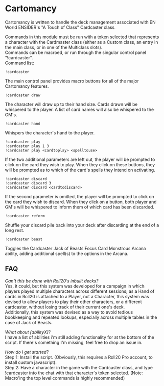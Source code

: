 # Cartomancy
Cartomancy is written to handle the deck management associated with EN World ENSIDER's "A Touch of Class" Cardcaster class.

Commands in this module must be run with a token selected that represents a character with the Cardmaster class (either as a Custom class, an entry in the main class, or in one of the Multiclass slots).  
Commands can be macroed, or run through the singular control panel "!cardcaster".  
Command list:
```
!cardcaster
```
The main control panel provides macro buttons for all of the major Cartomancy features.

```
!cardcaster draw
```
The character will draw up to their hand size. Cards drawn will be whispered to the player. A list of card names will also be whispered to the GM's.

```
!cardcaster hand
```
Whispers the character's hand to the player.

```
!cardcaster play
!cardcaster play 1 3
!cardcaster play <cardtoplay> <spelltouse>
```
If the two additional parameters are left out, the player will be prompted to click on the card they wish to play. When they click on these buttons, they will be prompted as to which of the card's spells they intend on activating.

```
!cardcaster discard
!cardcaster discard 3
!cardcaster discard <cardtodiscard>
```
If the second parameter is omitted, the player will be prompted to click on the card they wish to discard. When they click on a button, both player and GM's will be whispered to inform them of which card has been discarded.

```
!cardcaster reform
```
Shuffle your discard pile back into your deck after discarding at the end of a long rest.


```
!cardcaster beast
```
Toggles the Cardcaster Jack of Beasts Focus Card Monstrous Arcana ability, adding additional spell(s) to the options in the Arcana.


## FAQ
*Can't this be done with Roll20's inbuilt decks?*  
Yes, it could, but this system was developed for a campaign in which players played multiple characters across different sessions; as a Hand of cards in Roll20 is attached to a Player, not a Character, this system was devised to allow players to play their other characters, or a different cardcaster, without losing track of their current one's deck.  
Additionally, this system was devised as a way to avoid tedious bookkeeping and repeated lookups, especially across multiple tables in the case of Jack of Beasts.

*What about [abilityX]?*  
I have a list of abilities i'm still adding functionality for at the bottom of the script. If there's something I'm missing, feel free to drop an issue in.

*How do I get started?*  
Step 1: Install the script. (Obviously, this requires a Roll20 Pro account, to install custom javascript).  
Step 2: Have a character in the game with the Cardcaster class, and type !cardcaster into the chat with that character's token selected. (Note: Macro'ing the top level commands is highly recommended)
